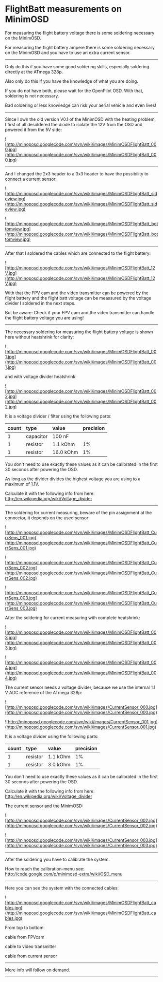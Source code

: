 # FlightBatt measurements on MinimOSD #

For measuring the flight battery voltage there is some soldering necessary on the MinimOSD.

For measuring the flight battery ampere there is some soldering necessary on the MinimOSD and you have to use an extra current sensor.



---



Only do this if you have some good soldering skills, especially soldering directly at the ATmega 328p.

Also only do this if you have the knowledge of what you are doing.

If you do not have both, please wait for the OpenPilot OSD. With that, soldering is not necessary.

Bad soldering or less knowledge can risk your aerial vehicle and even lives!



---



Since I own the old version V0.1 of the MinimOSD with the heating problem, I first of all desoldered the diode to isolate the 12V from the OSD and powered it from the 5V side:

![http://minoposd.googlecode.com/svn/wiki/images/MinimOSDFlightBatt_000.jpg](http://minoposd.googlecode.com/svn/wiki/images/MinimOSDFlightBatt_000.jpg)



---



And I changed the 2x3 header to a 3x3 header to have the possibility to connect a current sensor:

![http://minoposd.googlecode.com/svn/wiki/images/MinimOSDFlightBatt_sideview.jpg](http://minoposd.googlecode.com/svn/wiki/images/MinimOSDFlightBatt_sideview.jpg)

![http://minoposd.googlecode.com/svn/wiki/images/MinimOSDFlightBatt_bottomview.jpg](http://minoposd.googlecode.com/svn/wiki/images/MinimOSDFlightBatt_bottomview.jpg)



---



After that I soldered the cables which are connected to the flight battery:

![http://minoposd.googlecode.com/svn/wiki/images/MinimOSDFlightBatt_12V.jpg](http://minoposd.googlecode.com/svn/wiki/images/MinimOSDFlightBatt_12V.jpg)

With that the FPV cam and the video transmitter can be powered by the flight battery and the flight batt voltage can be meassured by the voltage divider I soldered in the next steps.

But be aware: Check if your FPV cam and the video transmitter can handle the flight battery voltage you are using!



---



The necessary soldering for measuring the flight battery voltage is shown here without heatshrink for clarity:

![http://minoposd.googlecode.com/svn/wiki/images/MinimOSDFlightBatt_001.jpg](http://minoposd.googlecode.com/svn/wiki/images/MinimOSDFlightBatt_001.jpg)

and with voltage divider heatshrink:

![http://minoposd.googlecode.com/svn/wiki/images/MinimOSDFlightBatt_002.jpg](http://minoposd.googlecode.com/svn/wiki/images/MinimOSDFlightBatt_002.jpg)


It is a voltage divider / filter using the following parts:

| **count** | **type** | **value** | **precision** |
|:----------|:---------|:----------|:--------------|
| 1         | capacitor | 100 nF    |               |
| 1         | resistor | 1.1 kOhm  | 1%            |
| 1         | resistor | 16.0 kOhm | 1%            |

You don't need to use exactly these values as it can be calibrated in the first 30 seconds after powering the OSD.

As long as the divider divides the highest voltage you are using to a maximum of 1.1V.

Calculate it with the following info from here: http://en.wikipedia.org/wiki/Voltage_divider


---


The soldering for current measuring, beware of the pin assignment at the connector, it depends on the used sensor:

![http://minoposd.googlecode.com/svn/wiki/images/MinimOSDFlightBatt_CurrSens_001.jpg](http://minoposd.googlecode.com/svn/wiki/images/MinimOSDFlightBatt_CurrSens_001.jpg)

![http://minoposd.googlecode.com/svn/wiki/images/MinimOSDFlightBatt_CurrSens_002.jpg](http://minoposd.googlecode.com/svn/wiki/images/MinimOSDFlightBatt_CurrSens_002.jpg)

![http://minoposd.googlecode.com/svn/wiki/images/MinimOSDFlightBatt_CurrSens_003.jpg](http://minoposd.googlecode.com/svn/wiki/images/MinimOSDFlightBatt_CurrSens_003.jpg)


After the soldering for current measuring with complete heatshrink:

![http://minoposd.googlecode.com/svn/wiki/images/MinimOSDFlightBatt_003.jpg](http://minoposd.googlecode.com/svn/wiki/images/MinimOSDFlightBatt_003.jpg)

![http://minoposd.googlecode.com/svn/wiki/images/MinimOSDFlightBatt_004.jpg](http://minoposd.googlecode.com/svn/wiki/images/MinimOSDFlightBatt_004.jpg)

The current sensor needs a voltage divider, because we use the internal 1.1 V ADC reference of the ATmega 328p:

![http://minoposd.googlecode.com/svn/wiki/images/CurrentSensor_000.jpg](http://minoposd.googlecode.com/svn/wiki/images/CurrentSensor_000.jpg)

![http://minoposd.googlecode.com/svn/wiki/images/CurrentSensor_001.jpg](http://minoposd.googlecode.com/svn/wiki/images/CurrentSensor_001.jpg)

It is a voltage divider using the following parts:

| **count** | **type** | **value** | **precision** |
|:----------|:---------|:----------|:--------------|
| 1         | resistor | 1.1 kOhm  | 1%            |
| 1         | resistor | 3.0 kOhm  | 1%            |

You don't need to use exactly these values as it can be calibrated in the first 30 seconds after powering the OSD.

Calculate it with the following info from here: http://en.wikipedia.org/wiki/Voltage_divider

The current sensor and the MinimOSD:

![http://minoposd.googlecode.com/svn/wiki/images/CurrentSensor_002.jpg](http://minoposd.googlecode.com/svn/wiki/images/CurrentSensor_002.jpg)

![http://minoposd.googlecode.com/svn/wiki/images/CurrentSensor_003.jpg](http://minoposd.googlecode.com/svn/wiki/images/CurrentSensor_003.jpg)



---



After the soldering you have to calibrate the system.

How to reach the calibration-menu see: http://code.google.com/p/minimosd-extra/wiki/OSD_menu



---



Here you can see the system with the connected cables:

![http://minoposd.googlecode.com/svn/wiki/images/MinimOSDFlightBatt_cables.jpg](http://minoposd.googlecode.com/svn/wiki/images/MinimOSDFlightBatt_cables.jpg)

From top to bottom:

cable from FPVcam

cable to video transmitter

cable from current sensor



---



More info will follow on demand.



---
